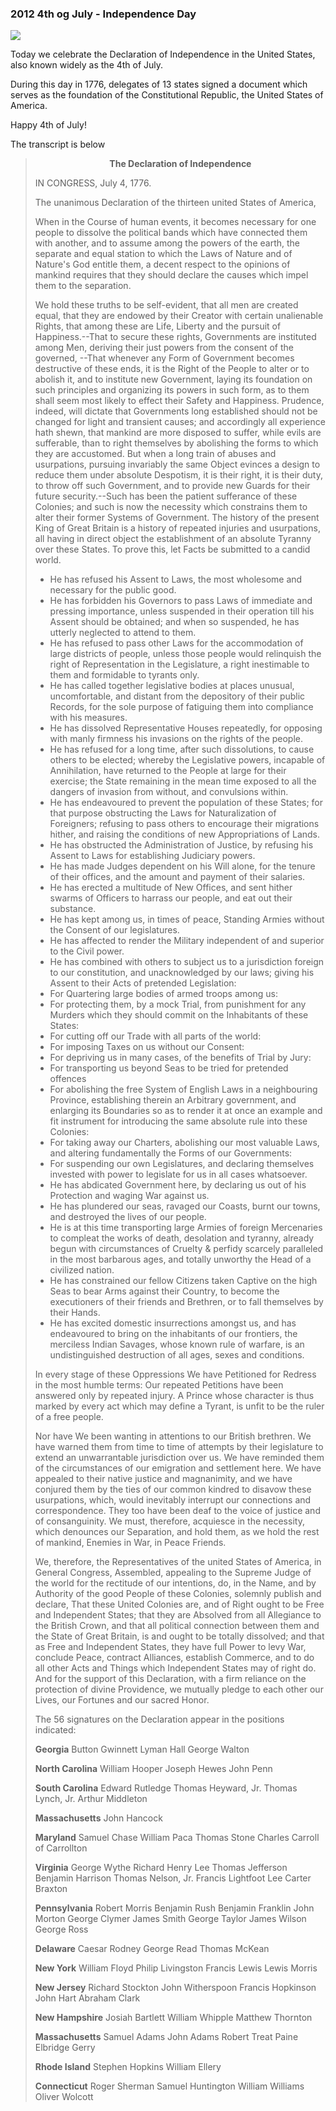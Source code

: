### 2012 4th og July - Independence Day

<img class="post-image" src="{{ cdnUrl }}/files/2012-07-04-independence-day.jpg" />

Today we celebrate the Declaration of Independence in the United States, also known widely as the 4th of July.

During this day in 1776, delegates of 13 states signed a document which serves as the foundation of the Constitutional Republic, the United States of America.

Happy 4th of July!

The transcript is below

> <div style="text-align: center;"><b>The Declaration of Independence</b></div>
> 
> IN CONGRESS, July 4, 1776.
> 
> The unanimous Declaration of the thirteen united States of America,
> 
> When in the Course of human events, it becomes necessary for one people to dissolve the political bands which have connected them with another, and to assume among the powers of the earth, the separate and equal station to which the Laws of Nature and of Nature's God entitle them, a decent respect to the opinions of mankind requires that they should declare the causes which impel them to the separation.
> 
> We hold these truths to be self-evident, that all men are created equal, that they are endowed by their Creator with certain unalienable Rights, that among these are Life, Liberty and the pursuit of Happiness.--That to secure these rights, Governments are instituted among Men, deriving their just powers from the consent of the governed, --That whenever any Form of Government becomes destructive of these ends, it is the Right of the People to alter or to abolish it, and to institute new Government, laying its foundation on such principles and organizing its powers in such form, as to them shall seem most likely to effect their Safety and Happiness. Prudence, indeed, will dictate that Governments long established should not be changed for light and transient causes; and accordingly all experience hath shewn, that mankind are more disposed to suffer, while evils are sufferable, than to right themselves by abolishing the forms to which they are accustomed. But when a long train of abuses and usurpations, pursuing invariably the same Object evinces a design to reduce them under absolute Despotism, it is their right, it is their duty, to throw off such Government, and to provide new Guards for their future security.--Such has been the patient sufferance of these Colonies; and such is now the necessity which constrains them to alter their former Systems of Government. The history of the present King of Great Britain is a history of repeated injuries and usurpations, all having in direct object the establishment of an absolute Tyranny over these States. To prove this, let Facts be submitted to a candid world.
> 
> * He has refused his Assent to Laws, the most wholesome and necessary for the public good.
> * He has forbidden his Governors to pass Laws of immediate and pressing importance, unless suspended in their operation till his Assent should be obtained; and when so suspended, he has utterly neglected to attend to them.
> * He has refused to pass other Laws for the accommodation of large districts of people, unless those people would relinquish the right of Representation in the Legislature, a right inestimable to them and formidable to tyrants only.&nbsp;
> * He has called together legislative bodies at places unusual, uncomfortable, and distant from the depository of their public Records, for the sole purpose of fatiguing them into compliance with his measures.&nbsp;
> * He has dissolved Representative Houses repeatedly, for opposing with manly firmness his invasions on the rights of the people.
> * He has refused for a long time, after such dissolutions, to cause others to be elected; whereby the Legislative powers, incapable of Annihilation, have returned to the People at large for their exercise; the State remaining in the mean time exposed to all the dangers of invasion from without, and convulsions within.
> * He has endeavoured to prevent the population of these States; for that purpose obstructing the Laws for Naturalization of Foreigners; refusing to pass others to encourage their migrations hither, and raising the conditions of new Appropriations of Lands.
> * He has obstructed the Administration of Justice, by refusing his Assent to Laws for establishing Judiciary powers.
> * He has made Judges dependent on his Will alone, for the tenure of their offices, and the amount and payment of their salaries.
> * He has erected a multitude of New Offices, and sent hither swarms of Officers to harrass our people, and eat out their substance.
> * He has kept among us, in times of peace, Standing Armies without the Consent of our legislatures.
> * He has affected to render the Military independent of and superior to the Civil power.
> * He has combined with others to subject us to a jurisdiction foreign to our constitution, and unacknowledged by our laws; giving his Assent to their Acts of pretended Legislation:
> * For Quartering large bodies of armed troops among us:
> * For protecting them, by a mock Trial, from punishment for any Murders which they should commit on the Inhabitants of these States:
> * For cutting off our Trade with all parts of the world:
> * For imposing Taxes on us without our Consent:&nbsp;
> * For depriving us in many cases, of the benefits of Trial by Jury:
> * For transporting us beyond Seas to be tried for pretended offences
> * For abolishing the free System of English Laws in a neighbouring Province, establishing therein an Arbitrary government, and enlarging its Boundaries so as to render it at once an example and fit instrument for introducing the same absolute rule into these Colonies:
> * For taking away our Charters, abolishing our most valuable Laws, and altering fundamentally the Forms of our Governments:
> * For suspending our own Legislatures, and declaring themselves invested with power to legislate for us in all cases whatsoever.
> * He has abdicated Government here, by declaring us out of his Protection and waging War against us.
> * He has plundered our seas, ravaged our Coasts, burnt our towns, and destroyed the lives of our people.
> * He is at this time transporting large Armies of foreign Mercenaries to compleat the works of death, desolation and tyranny, already begun with circumstances of Cruelty &amp; perfidy scarcely paralleled in the most barbarous ages, and totally unworthy the Head of a civilized nation.
> * He has constrained our fellow Citizens taken Captive on the high Seas to bear Arms against their Country, to become the executioners of their friends and Brethren, or to fall themselves by their Hands.&nbsp;
> * He has excited domestic insurrections amongst us, and has endeavoured to bring on the inhabitants of our frontiers, the merciless Indian Savages, whose known rule of warfare, is an undistinguished destruction of all ages, sexes and conditions.
> 
> In every stage of these Oppressions We have Petitioned for Redress in the most humble terms: Our repeated Petitions have been answered only by repeated injury. A Prince whose character is thus marked by every act which may define a Tyrant, is unfit to be the ruler of a free people.
> 
> Nor have We been wanting in attentions to our British brethren. We have warned them from time to time of attempts by their legislature to extend an unwarrantable jurisdiction over us. We have reminded them of the circumstances of our emigration and settlement here. We have appealed to their native justice and magnanimity, and we have conjured them by the ties of our common kindred to disavow these usurpations, which, would inevitably interrupt our connections and correspondence. They too have been deaf to the voice of justice and of consanguinity. We must, therefore, acquiesce in the necessity, which denounces our Separation, and hold them, as we hold the rest of mankind, Enemies in War, in Peace Friends.
> 
> We, therefore, the Representatives of the united States of America, in General Congress, Assembled, appealing to the Supreme Judge of the world for the rectitude of our intentions, do, in the Name, and by Authority of the good People of these Colonies, solemnly publish and declare, That these United Colonies are, and of Right ought to be Free and Independent States; that they are Absolved from all Allegiance to the British Crown, and that all political connection between them and the State of Great Britain, is and ought to be totally dissolved; and that as Free and Independent States, they have full Power to levy War, conclude Peace, contract Alliances, establish Commerce, and to do all other Acts and Things which Independent States may of right do. And for the support of this Declaration, with a firm reliance on the protection of divine Providence, we mutually pledge to each other our Lives, our Fortunes and our sacred Honor.
> 
> The 56 signatures on the Declaration appear in the positions indicated:
> 
> **Georgia**
> Button Gwinnett
> Lyman Hall
> George Walton
> 
> 
> **North Carolina**
> William Hooper
> Joseph Hewes
> John Penn
> 
> **South Carolina**
> Edward Rutledge
> Thomas Heyward, Jr.
> Thomas Lynch, Jr.
> Arthur Middleton
> 
> **Massachusetts**
> John Hancock
> 
> **Maryland**
> Samuel Chase
> William Paca
> Thomas Stone
> Charles Carroll of Carrollton
> 
> **Virginia**
> George Wythe
> Richard Henry Lee
> Thomas Jefferson
> Benjamin Harrison
> Thomas Nelson, Jr.
> Francis Lightfoot Lee
> Carter Braxton
> 
> **Pennsylvania**
> Robert Morris
> Benjamin Rush
> Benjamin Franklin
> John Morton
> George Clymer
> James Smith
> George Taylor
> James Wilson
> George Ross
> 
> **Delaware**
> Caesar Rodney
> George Read
> Thomas McKean
> 
> **New York**
> William Floyd
> Philip Livingston
> Francis Lewis
> Lewis Morris
> 
> **New Jersey**
> Richard Stockton
> John Witherspoon
> Francis Hopkinson
> John Hart
> Abraham Clark
> 
> **New Hampshire**
> Josiah Bartlett
> William Whipple
> Matthew Thornton
> 
> **Massachusetts**
> Samuel Adams
> John Adams
> Robert Treat Paine
> Elbridge Gerry
> 
> **Rhode Island**
> Stephen Hopkins
> William Ellery
> 
> **Connecticut**
> Roger Sherman
> Samuel Huntington
> William Williams
> Oliver Wolcott
